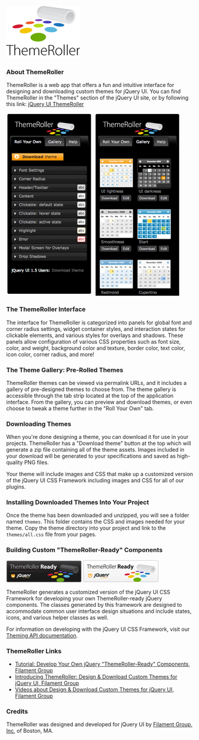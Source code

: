 <script>{
	"title": "Using jQuery UI ThemeRoller",
	"level": "beginner"
}</script>

![ThemeRoller logo](/resources/jquery-ui/themeroller-logo.png)

### About ThemeRoller

ThemeRoller is a web app that offers a fun and intuitive interface for designing and downloading custom themes for jQuery UI. You can find ThemeRoller in the "Themes" section of the jQuery UI site, or by following this link: [jQuery UI ThemeRoller](http://jqueryui.com/themeroller)

![ThemeRoller Sidebar](/resources/jquery-ui/themeroller-interface-new.png)
![ThemeRoller Sidebar](/resources/jquery-ui/themeroller-gallery-new.png)

### The ThemeRoller Interface

The interface for ThemeRoller is categorized into panels for global font and corner radius settings, widget container styles, and interaction states for clickable elements, and various styles for overlays and shadows. These panels allow configuration of various CSS properties such as font size, color, and weight, background color and texture, border color, text color, icon color, corner radius, and more!

### The Theme Gallery: Pre-Rolled Themes

ThemeRoller themes can be viewed via permalink URLs, and it includes a gallery of pre-designed themes to choose from. The theme gallery is accessible through the tab strip located at the top of the application interface. From the gallery, you can preview and download themes, or even choose to tweak a theme further in the "Roll Your Own" tab.

### Downloading Themes

When you're done designing a theme, you can download it for use in your projects. ThemeRoller has a "Download theme" button at the top which will generate a zip file containing all of the theme assets. Images included in your download will be generated to your specifications and saved as high-quality PNG files.

Your theme will include images and CSS that make up a customized version of the jQuery UI CSS Framework including images and CSS for all of our plugins.

### Installing Downloaded Themes Into Your Project

Once the theme has been downloaded and unzipped, you will see a folder named `themes`. This folder contains the CSS and images needed for your theme. Copy the theme directory into your project and link to the `themes/all.css` file from your pages.

### Building Custom "ThemeRoller-Ready" Components
![ThemeRoller Ready Banner](/resources/jquery-ui/themeroller-ready-black-200px.png)
![ThemeRoller Ready Banner](/resources/jquery-ui/themeroller-ready-white-200px.png)

ThemeRoller generates a customized version of the jQuery UI CSS Framework for developing your own ThemeRoller-ready jQuery components. The classes generated by this framework are designed to accommodate common user interface design situations and include states, icons, and various helper classes as well.

For information on developing with the jQuery UI CSS Framework, visit our [Theming API documentation](/jquery-ui/theming/api).

### ThemeRoller Links
* [Tutorial: Develop Your Own jQuery "ThemeRoller-Ready" Components, Filament Group](http://www.filamentgroup.com/lab/developer_your_own_jquery_themeroller_ready_components/)
* [Introducing ThemeRoller: Design & Download Custom Themes for jQuery UI, Filament Group](http://www.filamentgroup.com/lab/introducing_themeroller_design_download_custom_themes_for_jquery_ui/)
* [Videos about Design & Download Custom Themes for jQuery UI, Filament Group](http://vimeo.com/1113981?pg=embed&sec=1113981)

### Credits

ThemeRoller was designed and developed for jQuery UI by [Filament Group, Inc](http://www.filamentgroup.com), of Boston, MA.
